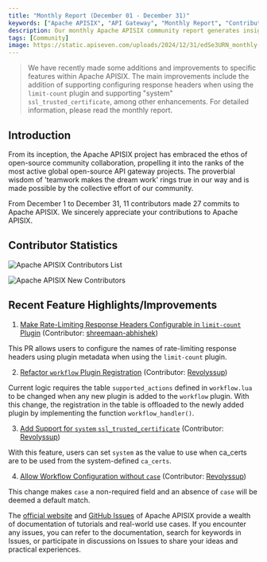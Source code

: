 ```yaml
---
title: "Monthly Report (December 01 - December 31)"
keywords: ["Apache APISIX", "API Gateway", "Monthly Report", "Contributor"]
description: Our monthly Apache APISIX community report generates insights into the project's monthly developments. The reports provide a pathway into the Apache APISIX community, ensuring that you stay well-informed and actively involved.
tags: [Community]
image: https://static.apiseven.com/uploads/2024/12/31/edSe3URN_monthly-report-cover-en.png
---
```


> We have recently made some additions and improvements to specific features within Apache APISIX. The main improvements include the addition of supporting configuring response headers when using the `limit-count` plugin and supporting "system" `ssl_trusted_certificate`, among other enhancements. For detailed information, please read the monthly report.
<!--truncate-->
## Introduction

From its inception, the Apache APISIX project has embraced the ethos of open-source community collaboration, propelling it into the ranks of the most active global open-source API gateway projects. The proverbial wisdom of 'teamwork makes the dream work' rings true in our way and is made possible by the collective effort of our community.

From December 1 to December 31, 11 contributors made 27 commits to Apache APISIX. We sincerely appreciate your contributions to Apache APISIX.

## Contributor Statistics

![Apache APISIX Contributors List](https://static.apiseven.com/uploads/2024/12/31/npwFTjZH_dec-monthly-report-en.png)

![Apache APISIX New Contributors](https://static.apiseven.com/uploads/2024/12/31/yZ9uaOc4_dec-new-contributors.jpg)

## Recent Feature Highlights/Improvements

1. [Make Rate-Limiting Response Headers Configurable in `limit-count` Plugin](https://github.com/apache/apisix/pull/11831) (Contributor: [shreemaan-abhishek](https://github.com/shreemaan-abhishek))

This PR allows users to configure the names of rate-limiting response headers using plugin metadata when using the `limit-count` plugin.

2. [Refactor `workflow` Plugin Registration](https://github.com/apache/apisix/pull/11832) (Contributor: [Revolyssup](https://github.com/Revolyssup))

Current logic requires the table `supported_actions` defined in `workflow.lua` to be changed when any new plugin is added to the `workflow` plugin. With this change, the registration in the table is offloaded to the newly added plugin by implementing the function `workflow_handler()`.

3. [Add Support for `system` `ssl_trusted_certificate`](https://github.com/apache/apisix/pull/11809) (Contributor: [Revolyssup](https://github.com/Revolyssup))

With this feature, users can set `system` as the value to use when ca_certs are to be used from the system-defined `ca_certs`.

4. [Allow Workflow Configuration without `case`](https://github.com/apache/apisix/pull/11787) (Contributor: [Revolyssup](https://github.com/Revolyssup))

This change makes `case` a non-required field and an absence of `case` will be deemed a default match.

The [official website](https://apisix.apache.org/) and [GitHub Issues](https://github.com/apache/apisix/issues) of Apache APISIX provide a wealth of documentation of tutorials and real-world use cases. If you encounter any issues, you can refer to the documentation, search for keywords in Issues, or participate in discussions on Issues to share your ideas and practical experiences.
